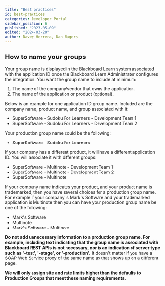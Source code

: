 ```yaml
---
title: "Best practices"
id: best-practices
categories: Developer Portal
sidebar_position: 6
published: "2023-05-09"
edited: "2024-03-20"
author: Davey Herrera, Dan Magers
---
```


<VersioningTracker frontMatter={frontMatter}/>

## How to name your groups

Your group name is displayed in the Blackboard Learn system associated with the
application ID once the Blackboard Learn Administrator configures the integration. You want the group name to include at minimum:

1. The name of the company/vendor that owns the application.
2. The name of the application or product (optional). 

Below is an example for one application
ID group name. Included are the company name, product name, and group associated with it:

- SuperSoftware - Sudoku For Learners - Development Team 1
- SuperSoftware - Sudoku For Learners - Development Team 2

Your production group name could be the following:

- SuperSoftware - Sudoku For Learners

If your company has a different product, it will have a different application ID. You will associate it with different groups:

- SuperSoftware - Multinote - Development Team 1
- SuperSoftware - Multinote - Development Team 2
- SuperSoftware - Multinote

If your company name indicates your product, and your product name is
trademarked, then you have several choices for a production group name. For
example if your company is Mark's Software and your trademarked application
is Multinote then you can have your production group name be one of the
following:

- Mark's Software
- Multinote
- Mark's Software - Multinote

**Do not add unnecessary information to a production group name. For example, including text indicating that the group name is associated with Blackboard REST APIs is not necessary, nor is an indication of server type such as '-test', '-stage', or '-production'.** It doesn't matter if you have a SOAP Web Service proxy of the same name as that shows up on a different page.

**We will only assign site and rate limits higher than the defaults to Production Groups that meet these naming requirements.**

<AuthorBox frontMatter={frontMatter}/>
